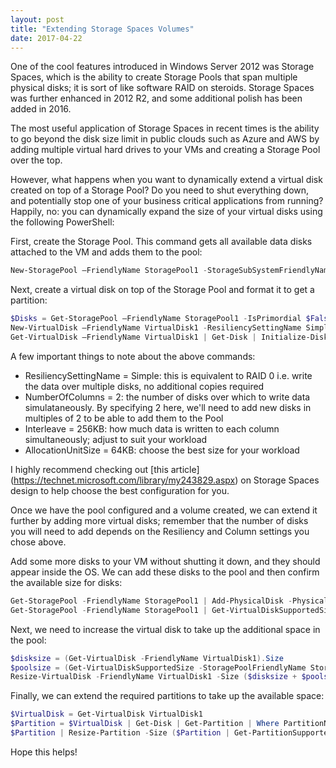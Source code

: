 ```yaml
---
layout: post
title: "Extending Storage Spaces Volumes"
date: 2017-04-22
---
```


One of the cool features introduced in Windows Server 2012 was Storage Spaces, which is the ability to create Storage Pools that span multiple physical disks; it is sort of like software RAID on steroids. Storage Spaces was further enhanced in 2012 R2, and some additional polish has been added in 2016.

The most useful application of Storage Spaces in recent times is the ability to go beyond the disk size limit in public clouds such as Azure and AWS by adding multiple virtual hard drives to your VMs and creating a Storage Pool over the top. 

However, what happens when you want to dynamically extend a virtual disk created on top of a Storage Pool? Do you need to shut everything down, and potentially stop one of your business critical applications from running? Happily, no: you can dynamically expand the size of your virtual disks using the following PowerShell: 

First, create the Storage Pool. This command gets all available data disks attached to the VM and adds them to the pool:

```powershell
New-StoragePool –FriendlyName StoragePool1 -StorageSubSystemFriendlyName 'Windows Storage*' -PhysicalDisks (Get-PhysicalDisk -CanPool $True)
```

Next, create a virtual disk on top of the Storage Pool and format it to get a partition:

```powershell
$Disks = Get-StoragePool –FriendlyName StoragePool1 -IsPrimordial $False | Get-PhysicalDisk
New-VirtualDisk –FriendlyName VirtualDisk1 -ResiliencySettingName Simple –NumberOfColumns 2 –UseMaximumSize –Interleave 256KB -StoragePoolFriendlyName StoragePool1
Get-VirtualDisk –FriendlyName VirtualDisk1 | Get-Disk | Initialize-Disk –Passthru | New-Partition –AssignDriveLetter –UseMaximumSize | Format-Volume –AllocationUnitSize 64KB
```

A few important things to note about the above commands:
* ResiliencySettingName = Simple: this is equivalent to RAID 0 i.e. write the data over multiple disks, no additional copies required
* NumberOfColumns = 2: the number of disks over which to write data simulataneously. By specifying 2 here, we'll need to add new disks in multiples of 2 to be able to add them to the Pool
* Interleave = 256KB: how much data is written to each column simultaneously; adjust to suit your workload
* AllocationUnitSize = 64KB: choose the best size for your workload

I highly recommend checking out [this article] (https://technet.microsoft.com/library/my243829.aspx) on Storage Spaces design to help choose the best configuration for you.

Once we have the pool configured and a volume created, we can extend it further by adding more virtual disks; remember that the number of disks you will need to add depends on the Resiliency and Column settings you chose above. 

Add some more disks to your VM without shutting it down, and they should appear inside the OS. We can add these disks to the pool and then confirm the available size for disks:

```powershell
Get-StoragePool -FriendlyName StoragePool1 | Add-PhysicalDisk -PhysicalDisks (Get-PhysicalDisk -CanPool $true)
Get-StoragePool -FriendlyName StoragePool1 | Get-VirtualDiskSupportedSize -ResiliencySettingName Simple
```

Next, we need to increase the virtual disk to take up the additional space in the pool:

```powershell
$disksize = (Get-VirtualDisk -FriendlyName VirtualDisk1).Size
$poolsize = (Get-VirtualDiskSupportedSize -StoragePoolFriendlyName StoragePool1 -ResiliencySettingName Simple).VirtualDiskSizeMax
Resize-VirtualDisk -FriendlyName VirtualDisk1 -Size ($disksize + $poolsize)
```

Finally, we can extend the required partitions to take up the available space:

```powershell
$VirtualDisk = Get-VirtualDisk VirtualDisk1
$Partition = $VirtualDisk | Get-Disk | Get-Partition | Where PartitionNumber -Eq 2
$Partition | Resize-Partition -Size ($Partition | Get-PartitionSupportedSize).SizeMax 
```

Hope this helps!
